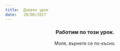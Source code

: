 ```yaml
---
title:  Дневен урок
date:   28/08/2017
---
```


### <center>Работим по този урок.</center>
<center>Моля, върнете се по-късно.</center>